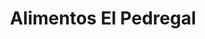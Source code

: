 ---
title: "Alimentos El Pedregal"
url: /temuco/alimentos-el-pedregal/
shop: alimentos congelados
---